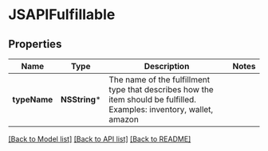 # JSAPIFulfillable

## Properties
Name | Type | Description | Notes
------------ | ------------- | ------------- | -------------
**typeName** | **NSString*** | The name of the fulfillment type that describes how the item should be fulfilled.  Examples: inventory, wallet, amazon | 

[[Back to Model list]](../README.md#documentation-for-models) [[Back to API list]](../README.md#documentation-for-api-endpoints) [[Back to README]](../README.md)



